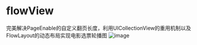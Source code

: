 # flowView
完美解决PageEnable的自定义翻页长度，利用UICollectionView的重用机制以及FlowLayout的动态布局实现电影选票轮播图
![image](https://github.com/somson/flowView/edit/master/Gif/flow.gif)

